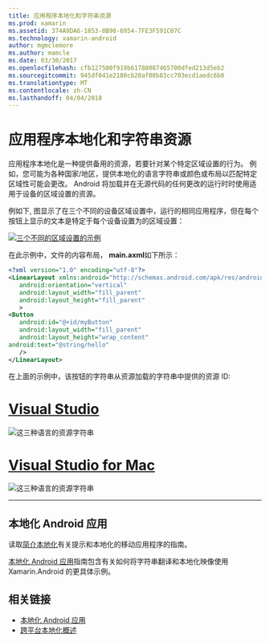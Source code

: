 ```yaml
---
title: 应用程序本地化和字符串资源
ms.prod: xamarin
ms.assetid: 374A9DA6-1853-8B98-6954-7FE3F591C07C
ms.technology: xamarin-android
author: mgmclemore
ms.author: mamcle
ms.date: 03/30/2017
ms.openlocfilehash: cfb127500f919b61788087465700dfed213d5eb2
ms.sourcegitcommit: 945df041e2180cb20af08b83cc703ecd1aedc6b0
ms.translationtype: MT
ms.contentlocale: zh-CN
ms.lasthandoff: 04/04/2018
---
```

# <a name="application-localization-and-string-resources"></a>应用程序本地化和字符串资源

应用程序本地化是一种提供备用的资源，若要针对某个特定区域设置的行为。 例如，您可能为各种国家/地区，提供本地化的语言字符串或颜色或布局以匹配特定区域性可能会更改。 Android 将加载并在无源代码的任何更改的运行时时使用适用于设备的区域设置的资源。

例如下, 图显示了在三个不同的设备区域设置中，运行的相同应用程序，但在每个按钮上显示的文本是特定于每个设备设置为的区域设置：

[![三个不同的区域设置的示例](application-localization-images/01-click-me-sml.png)](application-localization-images/01-click-me.png#lightbox)

在此示例中，文件的内容布局， **main.axml**如下所示：

```xml
<?xml version="1.0" encoding="utf-8"?>
<LinearLayout xmlns:android="http://schemas.android.com/apk/res/android"
   android:orientation="vertical"
   android:layout_width="fill_parent"
   android:layout_height="fill_parent"
   >
<Button  
   android:id="@+id/myButton"
   android:layout_width="fill_parent"
   android:layout_height="wrap_content"
android:text="@string/hello"
   />
</LinearLayout>
```

在上面的示例中，该按钮的字符串从资源加载的字符串中提供的资源 ID:

# <a name="visual-studiotabvswin"></a>[Visual Studio](#tab/vswin)

![这三种语言的资源字符串](application-localization-images/02-resource-strings-vs.png)
 
# <a name="visual-studio-for-mactabvsmac"></a>[Visual Studio for Mac](#tab/vsmac)

![这三种语言的资源字符串](application-localization-images/02-resource-strings-xs.png)
 
-----
 
## <a name="localizing-android-apps"></a>本地化 Android 应用

读取[简介本地化](~/cross-platform/app-fundamentals/localization.md)有关提示和本地化的移动应用程序的指南。

[本地化 Android 应用](~/android/app-fundamentals/localization.md)指南包含有关如何将字符串翻译和本地化映像使用 Xamarin.Android 的更具体示例。



## <a name="related-links"></a>相关链接

- [本地化 Android 应用](~/android/app-fundamentals/localization.md)
- [跨平台本地化概述](~/cross-platform/app-fundamentals/localization.md)
